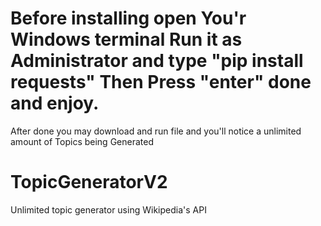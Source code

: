 # Before installing open You'r Windows terminal Run it as Administrator and type "pip install requests" Then Press "enter" done and enjoy.
After done you may download and run file and you'll notice a unlimited amount of Topics being Generated

# TopicGeneratorV2
Unlimited topic generator using Wikipedia's API 

